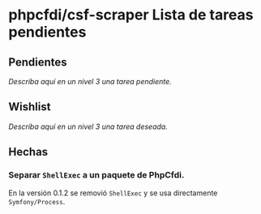 # phpcfdi/csf-scraper Lista de tareas pendientes

## Pendientes

*Describa aquí en un nivel 3 una tarea pendiente.*

## Wishlist

*Describa aquí en un nivel 3 una tarea deseada.*

## Hechas

### Separar `ShellExec` a un paquete de PhpCfdi.

En la versión 0.1.2 se removió `ShellExec` y se usa directamente `Symfony/Process`.
